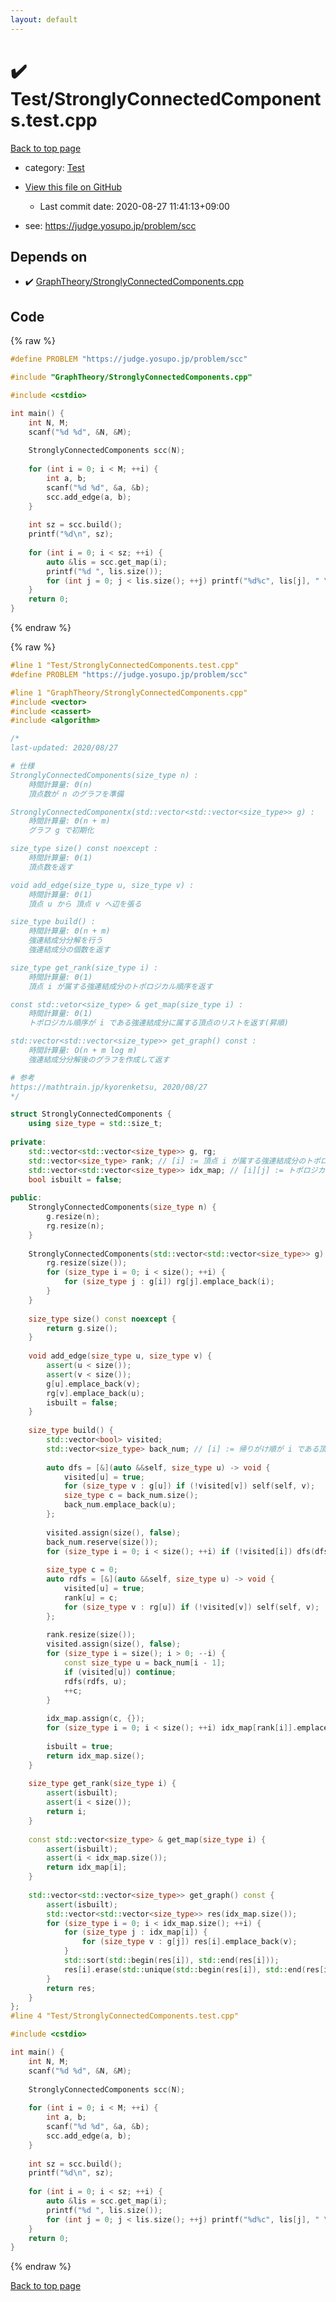 ```yaml
---
layout: default
---
```


<!-- mathjax config similar to math.stackexchange -->
<script type="text/javascript" async
  src="https://cdnjs.cloudflare.com/ajax/libs/mathjax/2.7.5/MathJax.js?config=TeX-MML-AM_CHTML">
</script>
<script type="text/x-mathjax-config">
  MathJax.Hub.Config({
    TeX: { equationNumbers: { autoNumber: "AMS" }},
    tex2jax: {
      inlineMath: [ ['$','$'] ],
      processEscapes: true
    },
    "HTML-CSS": { matchFontHeight: false },
    displayAlign: "left",
    displayIndent: "2em"
  });
</script>

<script type="text/javascript" src="https://cdnjs.cloudflare.com/ajax/libs/jquery/3.4.1/jquery.min.js"></script>
<script src="https://cdn.jsdelivr.net/npm/jquery-balloon-js@1.1.2/jquery.balloon.min.js" integrity="sha256-ZEYs9VrgAeNuPvs15E39OsyOJaIkXEEt10fzxJ20+2I=" crossorigin="anonymous"></script>
<script type="text/javascript" src="../../assets/js/copy-button.js"></script>
<link rel="stylesheet" href="../../assets/css/copy-button.css" />


# :heavy_check_mark: Test/StronglyConnectedComponents.test.cpp

<a href="../../index.html">Back to top page</a>

* category: <a href="../../index.html#0cbc6611f5540bd0809a388dc95a615b">Test</a>
* <a href="{{ site.github.repository_url }}/blob/master/Test/StronglyConnectedComponents.test.cpp">View this file on GitHub</a>
    - Last commit date: 2020-08-27 11:41:13+09:00


* see: <a href="https://judge.yosupo.jp/problem/scc">https://judge.yosupo.jp/problem/scc</a>


## Depends on

* :heavy_check_mark: <a href="../../library/GraphTheory/StronglyConnectedComponents.cpp.html">GraphTheory/StronglyConnectedComponents.cpp</a>


## Code

<a id="unbundled"></a>
{% raw %}
```cpp
#define PROBLEM "https://judge.yosupo.jp/problem/scc"

#include "GraphTheory/StronglyConnectedComponents.cpp"

#include <cstdio>

int main() {
	int N, M;
	scanf("%d %d", &N, &M);
	
	StronglyConnectedComponents scc(N);
	
	for (int i = 0; i < M; ++i) {
		int a, b;
		scanf("%d %d", &a, &b);
		scc.add_edge(a, b);
	}
	
	int sz = scc.build();
	printf("%d\n", sz);
	
	for (int i = 0; i < sz; ++i) {
		auto &lis = scc.get_map(i);
		printf("%d ", lis.size());
		for (int j = 0; j < lis.size(); ++j) printf("%d%c", lis[j], " \n"[j + 1 == lis.size()]);
	}
	return 0;
}
```
{% endraw %}

<a id="bundled"></a>
{% raw %}
```cpp
#line 1 "Test/StronglyConnectedComponents.test.cpp"
#define PROBLEM "https://judge.yosupo.jp/problem/scc"

#line 1 "GraphTheory/StronglyConnectedComponents.cpp"
#include <vector>
#include <cassert>
#include <algorithm>

/*
last-updated: 2020/08/27

# 仕様
StronglyConnectedComponents(size_type n) :
	時間計算量: Θ(n)
	頂点数が n のグラフを準備

StronglyConnectedComponentx(std::vector<std::vector<size_type>> g) :
	時間計算量: Θ(n + m)
	グラフ g で初期化

size_type size() const noexcept :
	時間計算量: Θ(1)
	頂点数を返す

void add_edge(size_type u, size_type v) :
	時間計算量: Θ(1)
	頂点 u から 頂点 v へ辺を張る

size_type build() :
	時間計算量: Θ(n + m)
	強連結成分分解を行う
	強連結成分の個数を返す

size_type get_rank(size_type i) :
	時間計算量: Θ(1)
	頂点 i が属する強連結成分のトポロジカル順序を返す

const std::vetor<size_type> & get_map(size_type i) :
	時間計算量: Θ(1)
	トポロジカル順序が i である強連結成分に属する頂点のリストを返す(昇順)

std::vector<std::vector<size_type>> get_graph() const :
	時間計算量: O(n + m log m)
	強連結成分分解後のグラフを作成して返す

# 参考
https://mathtrain.jp/kyorenketsu, 2020/08/27
*/

struct StronglyConnectedComponents {
	using size_type = std::size_t;
	
private:
	std::vector<std::vector<size_type>> g, rg;
	std::vector<size_type> rank; // [i] := 頂点 i が属する強連結成分のトポロジカル順序
	std::vector<std::vector<size_type>> idx_map; // [i][j] := トポロジカル順序が i の強連結成分に属する j 番目の頂点の番号(昇順)
	bool isbuilt = false;
	
public:
	StronglyConnectedComponents(size_type n) {
		g.resize(n);
		rg.resize(n);
	}
	
	StronglyConnectedComponents(std::vector<std::vector<size_type>> g) : g(g) {
		rg.resize(size());
		for (size_type i = 0; i < size(); ++i) {
			for (size_type j : g[i]) rg[j].emplace_back(i);
		}
	}
	
	size_type size() const noexcept {
		return g.size();
	}
	
	void add_edge(size_type u, size_type v) {
		assert(u < size());
		assert(v < size());
		g[u].emplace_back(v);
		rg[v].emplace_back(u);
		isbuilt = false;
	}
	
	size_type build() {
		std::vector<bool> visited;
		std::vector<size_type> back_num; // [i] := 帰りがけ順が i である頂点
		
		auto dfs = [&](auto &&self, size_type u) -> void {
			visited[u] = true;
			for (size_type v : g[u]) if (!visited[v]) self(self, v);
			size_type c = back_num.size();
			back_num.emplace_back(u);
		};
		
		visited.assign(size(), false);
		back_num.reserve(size());
		for (size_type i = 0; i < size(); ++i) if (!visited[i]) dfs(dfs, i);
		
		size_type c = 0;
		auto rdfs = [&](auto &&self, size_type u) -> void {
			visited[u] = true;
			rank[u] = c;
			for (size_type v : rg[u]) if (!visited[v]) self(self, v);
		};
		
		rank.resize(size());
		visited.assign(size(), false);
		for (size_type i = size(); i > 0; --i) {
			const size_type u = back_num[i - 1];
			if (visited[u]) continue;
			rdfs(rdfs, u);
			++c;
		}
		
		idx_map.assign(c, {});
		for (size_type i = 0; i < size(); ++i) idx_map[rank[i]].emplace_back(i);
		
		isbuilt = true;
		return idx_map.size();
	}
	
	size_type get_rank(size_type i) {
		assert(isbuilt);
		assert(i < size());
		return i;
	}
	
	const std::vector<size_type> & get_map(size_type i) {
		assert(isbuilt);
		assert(i < idx_map.size());
		return idx_map[i];
	}
	
	std::vector<std::vector<size_type>> get_graph() const {
		assert(isbuilt);
		std::vector<std::vector<size_type>> res(idx_map.size());
		for (size_type i = 0; i < idx_map.size(); ++i) {
			for (size_type j : idx_map[i]) {
				for (size_type v : g[j]) res[i].emplace_back(v);
			}
			std::sort(std::begin(res[i]), std::end(res[i]));
			res[i].erase(std::unique(std::begin(res[i]), std::end(res[i])), std::end(res[i]));
		}
		return res;
	}
};
#line 4 "Test/StronglyConnectedComponents.test.cpp"

#include <cstdio>

int main() {
	int N, M;
	scanf("%d %d", &N, &M);
	
	StronglyConnectedComponents scc(N);
	
	for (int i = 0; i < M; ++i) {
		int a, b;
		scanf("%d %d", &a, &b);
		scc.add_edge(a, b);
	}
	
	int sz = scc.build();
	printf("%d\n", sz);
	
	for (int i = 0; i < sz; ++i) {
		auto &lis = scc.get_map(i);
		printf("%d ", lis.size());
		for (int j = 0; j < lis.size(); ++j) printf("%d%c", lis[j], " \n"[j + 1 == lis.size()]);
	}
	return 0;
}

```
{% endraw %}

<a href="../../index.html">Back to top page</a>

